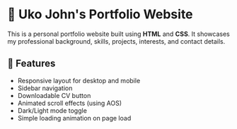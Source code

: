 # 💼 Uko John's Portfolio Website

This is a personal portfolio website built using **HTML** and **CSS**. It showcases my professional background, skills, projects, interests, and contact details.

## 🚀 Features
- Responsive layout for desktop and mobile
- Sidebar navigation
- Downloadable CV button
- Animated scroll effects (using AOS)
- Dark/Light mode toggle
- Simple loading animation on page load

